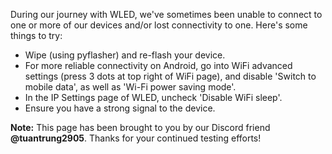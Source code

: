 During our journey with WLED, we've sometimes been unable to connect to one or more of our devices and/or lost connectivity to one. Here's some things to try:

* Wipe (using pyflasher) and re-flash your device.
* For more reliable connectivity on Android, go into WiFi advanced settings (press 3 dots at top right of WiFi page), and disable 'Switch to mobile data', as well as 'Wi-Fi power saving mode'.
* In the IP Settings page of WLED, uncheck 'Disable WiFi sleep'.
* Ensure you have a strong signal to the device.



**Note:** This page has been brought to you by our Discord friend **@tuantrung2905**. Thanks for your continued testing efforts!